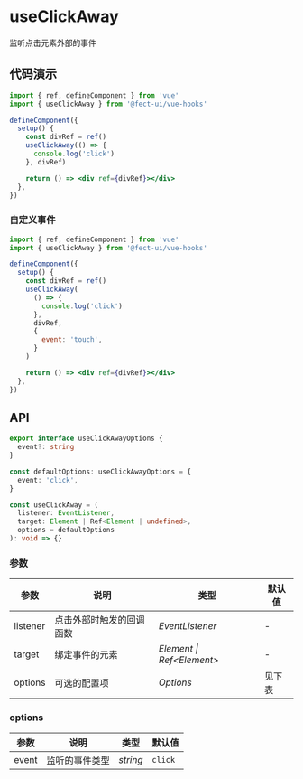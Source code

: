 # useClickAway

监听点击元素外部的事件

## 代码演示

```jsx
import { ref, defineComponent } from 'vue'
import { useClickAway } from '@fect-ui/vue-hooks'

defineComponent({
  setup() {
    const divRef = ref()
    useClickAway(() => {
      console.log('click')
    }, divRef)

    return () => <div ref={divRef}></div>
  },
})
```

### 自定义事件

```jsx
import { ref, defineComponent } from 'vue'
import { useClickAway } from '@fect-ui/vue-hooks'

defineComponent({
  setup() {
    const divRef = ref()
    useClickAway(
      () => {
        console.log('click')
      },
      divRef,
      {
        event: 'touch',
      }
    )

    return () => <div ref={divRef}></div>
  },
})
```

## API

```ts
export interface useClickAwayOptions {
  event?: string
}

const defaultOptions: useClickAwayOptions = {
  event: 'click',
}

const useClickAway = (
  listener: EventListener,
  target: Element | Ref<Element | undefined>,
  options = defaultOptions
): void => {}
```

### 参数

| 参数     | 说明                     | 类型                       | 默认值 |
| -------- | ------------------------ | -------------------------- | ------ |
| listener | 点击外部时触发的回调函数 | _EventListener_            | -      |
| target   | 绑定事件的元素           | _Element \| Ref\<Element>_ | -      |
| options  | 可选的配置项             | _Options_                  | 见下表 |

### options

| 参数  | 说明           | 类型     | 默认值  |
| ----- | -------------- | -------- | ------- |
| event | 监听的事件类型 | _string_ | `click` |
